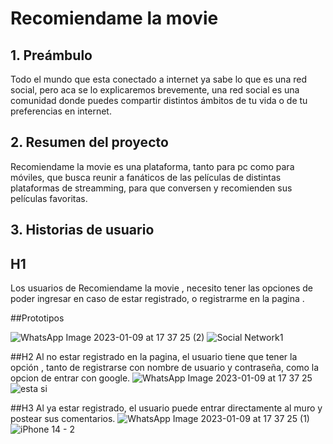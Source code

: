 # Recomiendame la movie 

## 1. Preámbulo

Todo el mundo que esta conectado a internet ya  sabe lo que es una red social, pero aca se lo explicaremos brevemente, una red social es una comunidad donde puedes compartir distintos ámbitos de tu vida o de tu preferencias en internet.

## 2. Resumen del proyecto

Recomiendame la movie es una plataforma, tanto para pc como para móviles, que busca reunir a fanáticos de las películas de distintas plataformas de streamming, para que conversen y recomienden sus películas favoritas.

## 3. Historias de usuario

## H1
Los usuarios de Recomiendame la movie , necesito tener las opciones de poder ingresar en caso de estar registrado, o registrarme en la pagina .

##Prototipos





![WhatsApp Image 2023-01-09 at 17 37 25 (2)](https://user-images.githubusercontent.com/114000910/211405722-a52a5ad0-8f88-4f22-b8e3-34a77e1119f1.jpeg)
![Social Network1](https://user-images.githubusercontent.com/114000910/211405751-0096d406-e8ac-4c6d-ad0f-fc12ffa13ef3.png)
 
 ##H2
 Al no  estar registrado en la pagina,  el usuario tiene que tener la opción , tanto de registrarse con nombre de usuario y contraseña, como la opcion de entrar con google.
 ![WhatsApp Image 2023-01-09 at 17 37 25](https://user-images.githubusercontent.com/114000910/211405840-37b33ee8-81af-4a2c-b36a-bc5c34f5ac6d.jpeg)
![esta si](https://user-images.githubusercontent.com/114000910/211405876-8bfa39cb-35bc-4bcd-9173-e4b59bb57a56.png)

##H3
Al ya estar registrado, el usuario puede entrar directamente al muro y postear sus comentarios.
![WhatsApp Image 2023-01-09 at 17 37 25 (1)](https://user-images.githubusercontent.com/114000910/211405960-470f845f-addb-4b2c-b68e-d2004e198f71.jpeg)
![iPhone 14 - 2](https://user-images.githubusercontent.com/114000910/211405984-ae2925a1-a73e-4350-a237-4daf57af515b.png)
